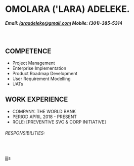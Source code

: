 # OMOLARA ('LARA) ADELEKE.
##### Email: laraadeleke@gmail.com Mobile: (301)-385-5314

&nbsp;

## COMPETENCE
- Project Management
- Enterprise Implementation
- Product Roadmap Development
- User Requirement Modelling
- UATs

## WORK EXPERIENCE
+ COMPANY: THE WORLD BANK
+ PERIOD APRIL 2018 - PRESENT
+ ROLE: [PREVENTIVE SVC & CORP INITIATIVE]
###### RESPONSIBILITIES:



&nbsp;

jjjs
